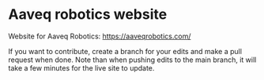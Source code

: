 # Aaveq robotics website

Website for Aaveq Robotics: https://aaveqrobotics.com/

If you want to contribute, create a branch for your edits and make a pull request when done.
Note than when pushing edits to the main branch, it will take a few minutes for the live site to update.
